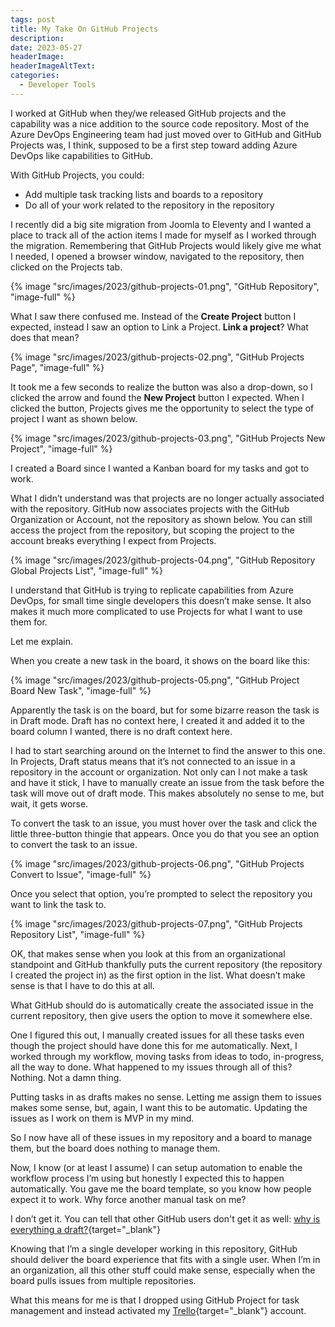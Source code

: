 ```yaml
---
tags: post
title: My Take On GitHub Projects
description: 
date: 2023-05-27
headerImage: 
headerImageAltText: 
categories:
  - Developer Tools
---
```


I worked at GitHub when they/we released GitHub projects and the capability was a nice addition to the source code repository. Most of the Azure DevOps Engineering team had just moved over to GitHub and GitHub Projects was, I think, supposed to be a first step toward adding Azure DevOps like capabilities to GitHub.

With GitHub Projects, you could:

* Add multiple task tracking lists and boards to a repository
* Do all of your work related to the repository in the repository

I recently did a big site migration from Joomla to Eleventy and I wanted a place to track all of the action items I made for myself as I worked through the migration. Remembering that GitHub Projects would likely give me what I needed, I opened a browser window, navigated to the repository, then clicked on the Projects tab. 

{% image "src/images/2023/github-projects-01.png", "GitHub Repository", "image-full" %}

What I saw there confused me. Instead of the **Create Project** button I expected, instead I saw an option to Link a Project. **Link a project**? What does that mean?  

{% image "src/images/2023/github-projects-02.png", "GitHub Projects Page", "image-full" %}

It took me a few seconds to realize the button was also a drop-down, so I clicked the arrow and found the **New Project** button I expected. When I clicked the button, Projects gives me the opportunity to select the type of project I want as shown below.

{% image "src/images/2023/github-projects-03.png", "GitHub Projects New Project", "image-full" %}

I created a Board since I wanted a Kanban board for my tasks and got to work.

What I didn’t understand was that projects are no longer actually associated with the repository. GitHub now associates projects with the GitHub Organization or Account, not the repository as shown below. You can still access the project from the repository, but scoping the project to the account breaks everything I expect from Projects.

{% image "src/images/2023/github-projects-04.png", "GitHub Repository Global Projects List", "image-full" %}

I understand that GitHub is trying to replicate capabilities from Azure DevOps, for small time single developers this doesn’t make sense. It also makes it much more complicated to use Projects for what I want to use them for. 

Let me explain.

When you create a new task in the board, it shows on the board like this:

{% image "src/images/2023/github-projects-05.png", "GitHub Project Board New Task", "image-full" %}

Apparently the task is on the board, but for some bizarre reason the task is in Draft mode. Draft has no context here, I created it and added it to the board column I wanted, there is no draft context here.

I had to start searching around on the Internet to find the answer to this one. In Projects, Draft status means that it’s not connected to an issue in a repository in the account or organization. Not only can I not make a task and have it stick, I have to manually create an issue from the task before the task will move out of draft mode. This makes absolutely no sense to me, but wait, it gets worse.

To convert the task to an issue, you must hover over the task and click the little three-button thingie that appears. Once you do that you see an option to convert the task to an issue.

{% image "src/images/2023/github-projects-06.png", "GitHub Projects Convert to Issue", "image-full" %}

Once you select that option, you’re prompted to select the repository you want to link the task to. 

{% image "src/images/2023/github-projects-07.png", "GitHub Projects Repository List", "image-full" %}

OK, that makes sense when you look at this from an organizational standpoint and GitHub thankfully puts the current repository (the repository I created the project in) as the first option in the list. What doesn’t make sense is that I have to do this at all.

What GitHub should do is automatically create the associated issue in the current repository, then give users the option to move it somewhere else.

One I figured this out, I manually created issues for all these tasks even though the project should have done this for me automatically. Next, I worked through my workflow, moving tasks from ideas to todo, in-progress, all the way to done. 
What happened to my issues through all of this? Nothing. Not a damn thing.

Putting tasks in as drafts makes no sense. Letting me assign them to issues makes some sense, but, again, I want this to be automatic. Updating the issues as I work on them is MVP in my mind. 

So I now have all of these issues in my repository and a board to manage them, but the board does nothing to manage them. 

Now, I know (or at least I assume) I can setup automation to enable the workflow process I’m using but honestly I expected this to happen automatically. You gave me the board template, so you know how people expect it to work. Why force another manual task on me?

I don’t get it. You can tell that other GitHub users don't get it as well: [why is everything a draft?](https://github.com/orgs/community/discussions/10317){target="_blank"}

Knowing that I’m a single developer working in this repository, GitHub should deliver the board experience that fits with a single user. When I’m in an organization, all this other stuff could make sense, especially when the board pulls issues from multiple repositories. 

What this means for me is that I dropped using GitHub Project for task management and instead activated my [Trello](https://trello.com/){target="_blank"} account.
